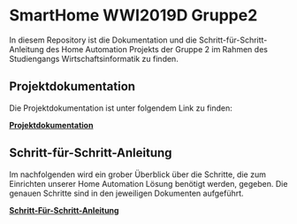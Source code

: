 # SmartHome WWI2019D Gruppe2

In diesem Repository ist die Dokumentation und die Schritt-für-Schritt-Anleitung des Home Automation Projekts der Gruppe 2
im Rahmen des Studiengangs Wirtschaftsinformatik zu finden.

## Projektdokumentation

Die Projektdokumentation ist unter folgendem Link zu finden: 

**[Projektdokumentation](https://github.com/tabascoel/SmartHome_WWI2019D_Gruppe2/tree/main/Projektdokumentation)**

## Schritt-für-Schritt-Anleitung

Im nachfolgenden wird ein grober Überblick über die Schritte, die zum Einrichten unserer Home Automation Lösung benötigt werden, gegeben.
Die genauen Schritte sind in den jeweiligen Dokumenten aufgeführt.

**[Schritt-Für-Schritt-Anleitung](https://github.com/tabascoel/SmartHome_WWI2019D_Gruppe2/tree/main/Schritt-F%C3%BCr-Schritt-Anleitung)**


